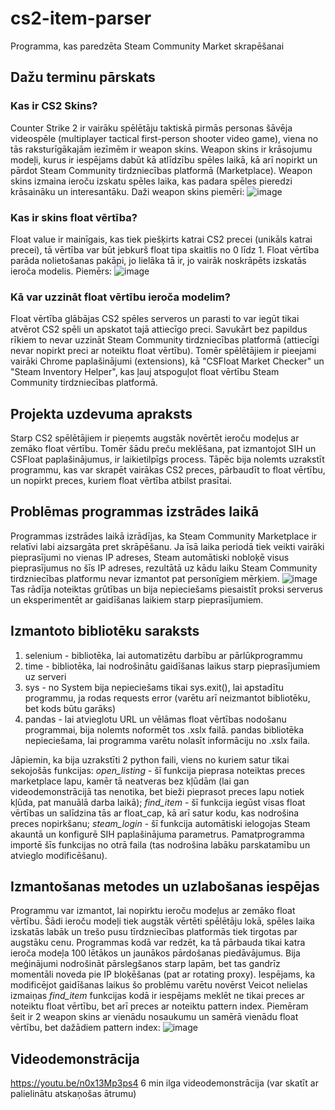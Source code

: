 # cs2-item-parser
Programma, kas paredzēta Steam Community Market skrapēšanai
## Dažu terminu pārskats
### Kas ir CS2 Skins?
Counter Strike 2 ir vairāku spēlētāju taktiskā pirmās personas šāvēja videospēle (multiplayer tactical first-person shooter video game), viena no tās raksturīgākajām iezīmēm ir weapon skins. Weapon skins ir krāsojumu modeļi, kurus ir iespējams dabūt kā atlīdzību spēles laikā, kā arī nopirkt un pārdot Steam Community tirdzniecības platformā (Marketplace). Weapon skins izmaina ieroču izskatu spēles laika, kas padara spēles pieredzi krāsaināku un interesantāku. Daži weapon skins piemēri: ![image](https://github.com/alekssdanielssipicins/cs2-item-parser/assets/144723311/fc4f22fc-ad9f-4f5e-a87f-37fdd052654b)
### Kas ir skins float vērtība?
Float value ir mainīgais, kas tiek piešķirts katrai CS2 precei (unikāls katrai precei), tā vērtība var būt jebkurš float tipa skaitlis no 0 līdz 1. Float vērtība parāda nolietošanas pakāpi, jo lielāka tā ir, jo vairāk noskrāpēts izskatās ieroča modelis. Piemērs: ![image](https://github.com/alekssdanielssipicins/cs2-item-parser/assets/144723311/9d2fd37f-b25f-42dc-a206-526059dddf01)
### Kā var uzzināt float vērtību ieroča modelim?
Float vērtība glābājas CS2 spēles serveros un parasti to var iegūt tikai atvērot CS2 spēli un apskatot tajā attiecīgo preci. Savukārt bez papildus rīkiem to nevar uzzināt Steam Community tirdzniecības platformā (attiecīgi nevar nopirkt preci ar noteiktu float vērtību).
Tomēr spēlētājiem ir pieejami vairāki Chrome paplašinājumi (extensions), kā "CSFloat Market Checker" un "Steam Inventory Helper", kas ļauj atspoguļot float vērtību Steam Community tirdzniecības platformā.
## Projekta uzdevuma apraksts
Starp CS2 spēlētājiem ir pieņemts augstāk novērtēt ieroču modeļus ar zemāko float vērtību. Tomēr šādu preču meklēšana, pat izmantojot SIH un CSFloat paplašinājumus, ir laikietilpīgs process. Tāpēc bija nolemts uzrakstīt programmu, kas var skrapēt vairākas CS2 preces, pārbaudīt to float vērtību, un nopirkt preces, kuriem float vērtība atbilst prasītai.
## Problēmas programmas izstrādes laikā
Programmas izstrādes laikā izrādījas, ka Steam Community Marketplace ir relatīvi labi aizsargāta pret skrāpēšanu. Ja īsā laika periodā tiek veikti vairāki pieprasījumi no vienas IP adreses, Steam automātiski nobloķē visus pieprasījumus no šīs IP adreses, rezultātā uz kādu laiku Steam Community tirdzniecības platformu nevar izmantot pat personīgiem mērķiem. ![image](https://github.com/alekssdanielssipicins/cs2-item-parser/assets/144723311/1e3c758d-1ba1-4f63-b4c7-6edef6213352)
Tas rādīja noteiktas grūtības un bija nepieciešams piesaistīt proksi serverus un eksperimentēt ar gaidīšanas laikiem starp pieprasījumiem.
## Izmantoto bibliotēku saraksts
1. selenium - bibliotēka, lai automatizētu darbību ar pārlūkprogrammu
2. time - bibliotēka, lai nodrošinātu gaidīšanas laikus starp pieprasījumiem uz serveri
3. sys - no System bija nepieciešams tikai sys.exit(), lai apstadītu programmu, ja rodas requests error (varētu arī neizmantot bibliotēku, bet kods būtu garāks)
4. pandas - lai atvieglotu URL un vēlāmas float vērtības nodošanu programmai, bija nolemts noformēt tos .xslx failā. pandas bibliotēka nepieciešama, lai programma varētu nolasīt informāciju no .xslx faila.

Jāpiemin, ka bija uzrakstīti 2 python faili, viens no kuriem satur tikai sekojošās funkcijas: *open_listing* - šī funkcija pieprasa noteiktas preces marketplace lapu, kamēr tā neatveras bez kļūdām (lai gan videodemonstrācijā tas nenotika, bet bieži pieprasot preces lapu notiek kļūda, pat manuālā darba laikā); *find_item* - šī funkcija iegūst visas float vērtības un salīdzina tās ar float_cap, kā arī satur kodu, kas nodrošina preces nopirkšanu; *steam_login* - šī funkcija automātiski ielogojas Steam akauntā un konfigurē SIH paplašinājuma parametrus.
Pamatprogramma importē šīs funkcijas no otrā faila (tas nodrošina labāku parskatamību un atvieglo modificēšanu).
## Izmantošanas metodes un uzlabošanas iespējas
Programmu var izmantot, lai nopirktu ieroču modeļus ar zemāko float vērtību. Šādi ieroču modeļi tiek augstāk vērtēti spēlētāju lokā, spēles laika izskatās labāk un trešo pusu tīrdzniecības platformās tiek tirgotas par augstāku cenu.
Programmas kodā var redzēt, ka tā pārbauda tikai katra ieroča modeļa 100 lētākos un jaunākos pārdošanas piedāvājumus. Bija meģinājumi nodrošināt pārslegšanos starp lapām, bet tas gandrīz momentāli noveda pie IP bloķēšanas (pat ar rotating proxy). Iespējams, ka modificējot gaidīšanas laikus šo problēmu varētu novērst
Veicot nelielas izmaiņas *find_item* funkcijas kodā ir iespējams meklēt ne tikai preces ar noteiktu float vērtību, bet arī preces ar noteiktu pattern index. Piemēram šeit ir 2 weapon skins ar vienādu nosaukumu un samērā vienādu float vērtību, bet dažādiem pattern index: ![image](https://github.com/alekssdanielssipicins/cs2-item-parser/assets/144723311/db57da55-8cde-4b32-bfb3-be8beaf09abc)
## Videodemonstrācija
https://youtu.be/n0x13Mp3ps4
6 min ilga videodemonstrācija (var skatīt ar palielinātu atskaņošas ātrumu)
